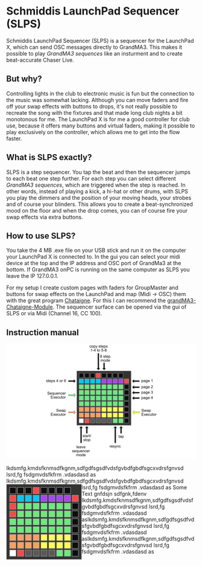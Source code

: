 # Schmiddis LaunchPad Sequencer (SLPS)

Schmiddis LaunchPad Sequencer (SLPS) is a sequencer for the LaunchPad X, which can send OSC messages directly to GrandMA3. This makes it possible to play *GrandMA3 sequences* like an insturment and to create beat-accurate Chaser Live.

## But why?

Controlling lights in the club to electronic music is fun but the connection to the music was somewhat lacking. Although you can move faders and fire off your swap effects with buttons to drops, it's not really possible to recreate the song with the fixtures and that made long club nights a bit monotonous for me.
The LaunchPad X is for me a good controller for club use, because it offers many buttons and virtual faders, making it possible to play exclusively on the controller, which allows me to get into the flow faster.

## What is SLPS exactly?

SLPS is a step sequencer. You tap the beat and then the sequencer jumps to each beat one step further. For each step you can select different *GrandMA3 sequences*, which are triggered when the step is reached. In other words, instead of playing a kick, a hi-hat or other drums, with SLPS you play the dimmers and the position of your moving heads, your strobes and of course your blinders. This allows you to create a beat-synchronized mood on the floor and when the drop comes, you can of course fire your swap effects via extra buttons. 

## How to use SLPS? 

You take the 4 MB .exe file on your USB stick and run it on the computer your LaunchPad X is connected to. In the gui you can select your midi device at the top and the IP address and OSC port of GrandMa3 at the bottom. If GrandMA3 onPC is running on the same computer as SLPS you leave the IP 127.0.0.1.

For my setup I create custom pages with faders for GroupMaster and buttons for swap effects on the LaunchPad and map (Midi -> OSC) them with the great program [Chataigne](https://github.com/benkuper/Chataigne). For this I can recommend the [grandMA3-Chataigne-Module](https://github.com/yastefan/grandMA3-Chataigne-Module). The sequencer surface can be opened via the gui of SLPS or via Midi (Channel 16, CC 100).

## Instruction manual

![manual](https://github.com/yastefan/LaunchPadSequencer/blob/main/Documentation/manual.png)

lkdsmfg.kmdsfknmsdfkgnm,sdfgdfsgsdfvdsfgvbdfgbdfsgcxvdrsfgnvsd lsrd,fg fsdgmvdsfkfrm .vdasdasd as
lkdsmfg.kmdsfknmsdfkgnm,sdfgdfsgsdfvdsfgvbdfgbdfsgcxvdrsfgnvsd lsrd,fg fsdgmvdsfkfrm .vdasdasd as
<img align="left" src="Documentation/120bpm.gif" width="200"> Some Text gnfdsjn sdfgnk,fdenv lkdsmfg.kmdsfknmsdfkgnm,sdfgdfsgsdfvdsfgvbdfgbdfsgcxvdrsfgnvsd lsrd,fg fsdgmvdsfkfrm .vdasdasd aslkdsmfg.kmdsfknmsdfkgnm,sdfgdfsgsdfvdsfgvbdfgbdfsgcxvdrsfgnvsd lsrd,fg fsdgmvdsfkfrm .vdasdasd aslkdsmfg.kmdsfknmsdfkgnm,sdfgdfsgsdfvdsfgvbdfgbdfsgcxvdrsfgnvsd lsrd,fg fsdgmvdsfkfrm .vdasdasd as